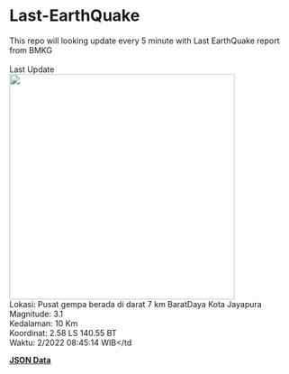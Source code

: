 # Last-EarthQuake
This repo will looking update every 5 minute with Last EarthQuake report from BMKG
<br>
<br>
Last Update
<br>
<img src="https://ews.bmkg.go.id/TEWS/data/20221219084514.mmi.jpg" width="400"/>
<br>
Lokasi: Pusat gempa berada di darat 7 km BaratDaya Kota Jayapura <br>
Magnitude: 3.1 <br>
Kedalaman: 10 Km <br>
Koordinat: 2.58 LS 140.55 BT <br>
Waktu: 2/2022 08:45:14 WIB</td <br>

<a href="./data/data.json">**JSON Data**</a>
